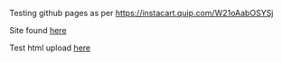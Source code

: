 Testing github pages
as per https://instacart.quip.com/W21oAabOSYSj

Site found [here](http://ryninho.github.io/scripts/)

Test html upload [here](http://ryninho.github.io/scripts/ggplot2-tutorial)
